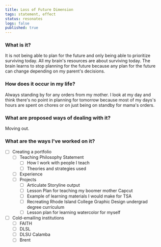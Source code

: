 ```yaml
---
title: Loss of Future Dimension
tags: statement, effect
status: resonates
logs: false
published: true
---
```


### What is it?

It is not being able to plan for the future and only being able to prioritize surviving today. All my brain's resources are about surviving today. The brain learns to stop planning for the future because any plan for the future can change depending on my parent's decisions. 

### How does it occur in my life?

Always standing by for any orders from my mother. I look at my day and think there's no point in planning for tomorrow because most of my days's hours are spent on chores or on just being on standby for mama's orders. 

### What are proposed ways of dealing with it?

Moving out.

### What are the ways I've worked on it?

- [ ] Creating a portfolio
    - [ ] Teaching Philosophy Statement
        - [ ] How I work with people I teach
        - [ ] Theories and strategies used
    - [ ] Experience
    - [ ] Projects
        - [ ] Articulate Storyline output
        - [ ] Lesson Plan for teaching my boomer mother Capcut
        - [ ] Example of learning materials I would make for TSA
        - [ ] Recreating Rhode Island College Graphic Design undergrad degree curriculum
        - [ ] Lesson plan for learning watercolor for myself
- [ ] Cold-emailing institutions
    - [ ] FAITH
    - [ ] DLSL
    - [ ] DLSU Calamba
    - [ ] Brent